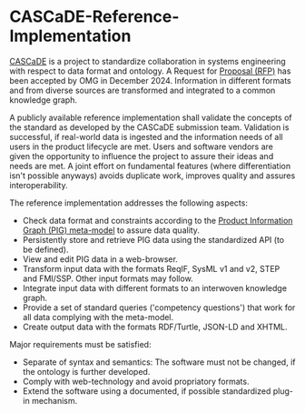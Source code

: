 # CASCaDE-Reference-Implementation

[CASCaDE](https://cascade.gfse.org) is a project to standardize collaboration in systems engineering with respect to data format and ontology.
A Request for [Proposal (RFP)](https://www.omg.org/cgi-bin/doc?mantis/24-12-03.pdf) has been accepted by OMG in December 2024.
Information in different formats and from diverse sources are transformed and integrated to a common knowledge graph.

A publicly available reference implementation shall validate the concepts of the standard as developed by the CASCaDE submission team.
Validation is successful, if real-world data is ingested and the information needs of all users in the product lifecycle are met.
Users and software vendors are given the opportunity to influence the project to assure their ideas and needs are met.
A joint effort on fundamental features (where differentiation isn't possible anyways) avoids duplicate work, 
improves quality and assures interoperability.

The reference implementation addresses the following aspects:
- Check data format and constraints according to the [Product Information Graph (PIG) meta-model](https://cascade.gfse.org/results/Latest%20Metamodel/) 
to assure data quality. 
- Persistently store and retrieve PIG data using the standardized API (to be defined).
- View and edit PIG data in a web-browser.
- Transform input data with the formats ReqIF, SysML v1 and v2, STEP and FMI/SSP. Other input formats may follow.
- Integrate input data with different formats to an interwoven knowledge graph.
- Provide a set of standard queries ('competency questions') that work for all data complying with the meta-model.
- Create output data with the formats RDF/Turtle, JSON-LD and XHTML.

Major requirements must be satisfied:
- Separate of syntax and semantics: The software must not be changed, if the ontology is further developed. 
- Comply with web-technology and avoid propriatory formats.
- Extend the software using a documented, if possible standardized plug-in mechanism.